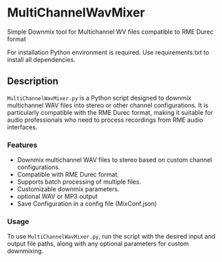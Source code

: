 # MultiChannelWavMixer
Simple Downmix tool for Multichannel WV files compatible to RME Durec format

For installation Python environment is required. Use requirements.txt to install all dependencies.


## Description

`MultiChannelWavMixer.py` is a Python script designed to downmix multichannel WAV files into stereo or other channel configurations. It is particularly compatible with the RME Durec format, making it suitable for audio professionals who need to process recordings from RME audio interfaces.

### Features

- Downmix multichannel WAV files to stereo based on custom channel configurations.
- Compatible with RME Durec format.
- Supports batch processing of multiple files.
- Customizable downmix parameters.
- optional WAV or MP3 output
- Save Configuration in a config file (MixConf.json)

### Usage

To use `MultiChannelWavMixer.py`, run the script with the desired input and output file paths, along with any optional parameters for custom downmixing.

